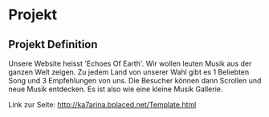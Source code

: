 # Projekt

## Projekt Definition

Unsere Website heisst 'Echoes Of Earth'. Wir wollen leuten Musik aus der ganzen Welt zeigen. Zu jedem Land von unserer Wahl gibt es 1 Beliebten Song und 3 Empfehlungen von uns. Die Besucher können dann Scrollen und neue Musik entdecken. Es ist also wie eine kleine Musik Gallerie.

Link zur Seite: http://ka7arina.bplaced.net/Template.html
